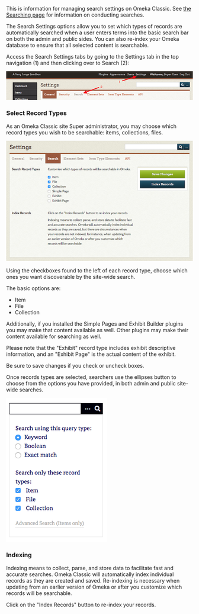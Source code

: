 This is information for managing search settings on Omeka Classic. See [the Searching page](../../GettingStarted/Searching) for information on conducting searches.

The Search Settings options allow you to set which types of records are automatically searched when a user enters terms into the basic search bar on both the admin and public sides. You can also re-index your Omeka database to ensure that all selected content is searchable.

Access the Search Settings tabs by going to the Settings tab in the top navigation (1) and then clicking over to Search (2):

![Arrows labelled as above point to the tabs](../../doc_files/searchsettingsloc.png)

### Select Record Types

As an Omeka Classic site Super administrator, you may choose which record types you wish to be searchable: items, collections, files. 

![Search settings page, with Item, File, and Collection checkboxes active](../../doc_files/Searchsettings.png)

Using the checkboxes found to the left of each record type, choose which ones you want discoverable by the site-wide search. 

The basic options are: 

- Item
- File
- Collection

Additionally, if you installed the Simple Pages and Exhibit Builder plugins you may make that content available as well. Other plugins may make their content available for searching as well.

Please note that the "Exhibit" record type includes exhibit descriptive information, and an "Exhibit Page" is the actual content of the exhibit.

Be sure to save changes if you check or uncheck boxes. 

Once records types are selected, searchers use the ellipses button to choose from the options you have provided, in both admin and public site-wide searches.

![Expanded search options](../../doc_files/searchExpanded.png)

### Indexing 

Indexing means to collect, parse, and store data to facilitate fast and accurate searches. Omeka Classic will automatically index individual records as they are created and saved. Re-indexing is necessary when updating from an earlier version of Omeka or after you customize which records will be searchable.

Click on the "Index Records" button to re-index your records.

